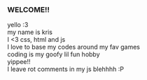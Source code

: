 <body>
<h3>WELCOME!!</h3>


  yello :3 <br>
  my name is kris <br>
  I <3 css, html and js <br>
  I love to base my codes around my fav games <br>
  coding is my goofy lil fun hobby <br>
  yippee!! <br>
  I leave rot comments in my js blehhhh :P 



<!---
stone-soap/stone-soap is a ✨ special ✨ repository because its `README.md` (this file) appears on your GitHub profile.
You can click the Preview link to take a look at your changes.
--->
</body>

